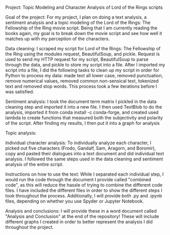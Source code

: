 Project: Topic Modeling and Character Analysis of Lord of the Rings scripts

Goal of the project: For my project, I plan on doing a text analysis, a sentiment analysis and a topic modeling of the Lord of the Rings: The Fellowship of the Ring movie script. Being that I am currently reading the books again, my goal is to break down the movie script and see how well it matches up with my perception of the characters.

Data cleaning: I scraped my script for Lord of the Rings: The Fellowship of the Ring using the modules request, BeautifulSoup, and pickle. Request is used to send my HTTP request for my script, BeautifulSoup to parse through the data, and pickle to store my script into a file. After I imported my script into a file, I did the following tasks to clean up my script in order for Python to process my data: made text all lower case, removed punctuation, remove numerical values, removed common non-sensical text, tokenized text and removed stop words. This process took a few iterations before I was satisfied.

Sentiment analysis: I took the document term matrix I pickled in the data cleaning step and imported it into a new file. I then used TextBlob to do the analysis, imported it from conda install -c conda-forge, and created used lambda to create functions that measured both the subjectivity and polarity of the script. After finding my results, I then put it into a graph for analysis

Topic analysis:

Individual character analysis: To individually analyze each character, I picked out five characters (Frodo, Gandalf, Sam, Aragorn, and Boromir), copy and pasted their dialogues into a text document and did individual text analysis. I followed the same steps used in the data cleaning and sentiment analysis of the entire script.

Instructions on how to use the text: While I separated each individual step, I would run the code through the document I provide called "combined code", as this will reduce the hassle of trying to combine the different code files. I have included the different files in order to show the different steps I took throughout the process. Additionally, I will provide both .py and .ipynb files, depending on whether you use Spyder or Jupyter Notebook. 

Analysis and conclusions: I will provide these in a word document called "Analysis and Conclusion" at the end of the repository! These will include different graphs I created in order to better represent the analysis I did throughout the project.
